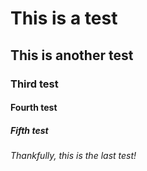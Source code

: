 # This is a test
## This is another test
### Third test
#### Fourth test
##### Fifth test
###### Thankfully, this is the last test!
